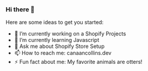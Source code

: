 ### Hi there 👋



Here are some ideas to get you started:

- 🔭 I’m currently working on a Shopify Projects
- 🌱 I’m currently learning Javascript
- 💬 Ask me about Shopify Store Setup
- 📫 How to reach me: canaancollins.dev
- ⚡ Fun fact about me: My favorite animals are otters! 
